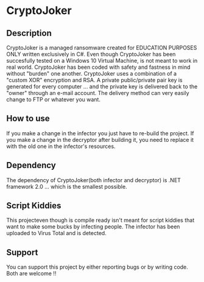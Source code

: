 # CryptoJoker

## Description

CryptoJoker is a managed ransomware created for EDUCATION PURPOSES ONLY written exclusively in C#. Even though CryptoJoker has been succesfully tested
on a Windows 10 Virtual Machine, is not meant to work in real world. CryptoJoker has been coded with safety and fastness in mind without "burden" one another.
CryptoJoker uses a combination of a "custom XOR" encryption and RSA. A private public/private pair key is generated for every computer ... and the private
key is delivered back to the "owner" through an e-mail account. The delivery method can very easily change to FTP or whatever you want.

## How to use

If you make a change in the infector you just have to re-build the project. If you make a change in the decryptor after building it, you need to replace it with the old one in the infector's resources.

## Dependency

The dependency of CryptoJoker(both infector and decryptor) is .NET framework 2.0 ... which is the smallest possible.

## Script Kiddies

This projecteven though is compile ready isn't meant for script kiddies that want to make some bucks by infecting people. 
The infector has been uploaded to Virus Total and is detected.

## Support

You can support this project by either reporting bugs or by writing code. Both are welcome !!
